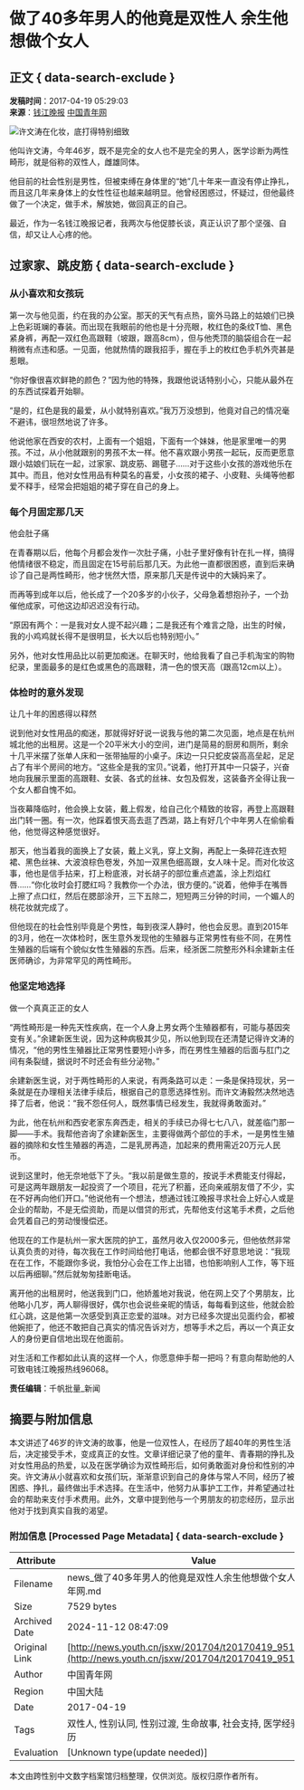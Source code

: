 # 做了40多年男人的他竟是双性人 余生他想做个女人

## 正文 { data-search-exclude }


**发稿时间**：2017-04-19 05:29:03  
**来源**：[钱江晚报](http://qjwb.zjol.com.cn/html/2017-04/19/content_3506042.htm?div=-1) [中国青年网](http://www.youth.cn)

![许文涛在化妆，底打得特别细致](./W020170419197433091151.jpg)

他叫许文涛，今年46岁，既不是完全的女人也不是完全的男人，医学诊断为两性畸形，就是俗称的双性人，雌雄同体。

他目前的社会性别是男性，但被束缚在身体里的“她”几十年来一直没有停止挣扎，而且这几年来身体上的女性性征也越来越明显。他曾经困惑过，怀疑过，但他最终做了一个决定，做手术，解放她，做回真正的自己。

最近，作为一名钱江晚报记者，我两次与他促膝长谈，真正认识了那个坚强、自信，却又让人心疼的他。

## 过家家、跳皮筋 { data-search-exclude }

### 从小喜欢和女孩玩

第一次与他见面，约在我的办公室。那天的天气有点热，窗外马路上的姑娘们已换上色彩斑斓的春装。而出现在我眼前的他也是十分亮眼，枚红色的条纹T恤、黑色紧身裤，再配一双红色高跟鞋（坡跟，跟高8cm），但与他秃顶的脑袋组合在一起稍微有点违和感。一见面，他就热情的跟我招手，握在手上的枚红色手机外壳甚是惹眼。

“你好像很喜欢鲜艳的颜色？”因为他的特殊，我跟他说话特别小心，只能从最外在的东西试探着开始聊。

“是的，红色是我的最爱，从小就特别喜欢。”我万万没想到，他竟对自己的情况毫不避讳，很坦然地说了许多。

他说他家在西安的农村，上面有一个姐姐，下面有一个妹妹，他是家里唯一的男孩。不过，从小他就跟别的男孩不太一样。他不喜欢跟小男孩一起玩，反而更愿意跟小姑娘们玩在一起，过家家、跳皮筋、踢毽子……对于这些小女孩的游戏他乐在其中。而且，他对女性用品有种莫名的喜爱，小女孩的裙子、小皮鞋、头绳等他都爱不释手，经常会把姐姐的裙子穿在自己的身上。

### 每个月固定那几天

他会肚子痛

在青春期以后，他每个月都会发作一次肚子痛，小肚子里好像有针在扎一样，搞得他情绪很不稳定，而且固定在15号前后那几天。为此他一直都很困惑，直到后来确诊了自己是两性畸形，他才恍然大悟，原来那几天是传说中的大姨妈来了。

而再等到成年以后，他长成了一个20多岁的小伙子，父母急着想抱孙子，一个劲催他成家，可他这边却迟迟没有行动。

“原因有两个：一是我对女人提不起兴趣；二是我还有个难言之隐，出生的时候，我的小鸡鸡就长得不是很明显，长大以后也特别短小。”

另外，他对女性用品比以前更加痴迷。在聊天时，他给我看了自己手机淘宝的购物纪录，里面最多的是红色或黑色的高跟鞋，清一色的恨天高（跟高12cm以上）。

### 体检时的意外发现

让几十年的困惑得以释然

说到他对女性用品的痴迷，那就得好好说一说我与他的第二次见面，地点是在杭州城北他的出租房。这是一个20平米大小的空间，进门是简易的厨房和厕所，剩余十几平米摆了张单人床和一张带抽屉的小桌子。床边一只只蛇皮袋高高垒起，足足占了有半个房间的地方。“这些全是我的宝贝。”说着，他打开其中一只袋子，兴奋地向我展示里面的高跟鞋、女装、各式的丝袜、女包及假发，这装备齐全得让我一个女人都自愧不如。

当夜幕降临时，他会换上女装，戴上假发，给自己化个精致的妆容，再登上高跟鞋出门转一圈。有一次，他踩着恨天高去逛了西湖，路上有好几个中年男人在偷偷看他，他觉得这种感觉很好。

那天，他当着我的面换上了女装，戴上义乳，穿上文胸，再配上一条碎花连衣短裙、黑色丝袜、大波浪棕色卷发，外加一双黑色细高跟，女人味十足。而对化妆这事，他也是信手拈来，打上粉底液，对长胡子的部位重点遮盖，涂上烈焰红唇……“你化妆时会打腮红吗？我教你一个办法，很方便的。”说着，他伸手在嘴唇上擦了点口红，然后在腮部涂开，三下五除二，短短两三分钟的时间，一个媚人的桃花妆就完成了。

但他现在的社会性别毕竟是个男性，每到夜深人静时，他也会反思。直到2015年的3月，他在一次体检时，医生意外发现他的生殖器与正常男性有些不同，在男性生殖器的后端有个貌似女性生殖器的东西。后来，经浙医二院整形外科余建新主任医师确诊，为非常罕见的两性畸形。

### 他坚定地选择

做一个真真正正的女人

“两性畸形是一种先天性疾病，在一个人身上男女两个生殖器都有，可能与基因突变有关。”余建新医生说，因为这种病极其少见，所以他到现在还清楚记得许文涛的情况，“他的男性生殖器比正常男性要短小许多，而在男性生殖器的后面与肛门之间有条裂缝，据说时不时还会有些分泌物。”

余建新医生说，对于两性畸形的人来说，有两条路可以走：一条是保持现状，另一条就是在办理相关法律手续后，根据自己的意愿选择性别。而许文涛毅然决然地选择了后者，他说：“我不怨任何人，既然事情已经发生，我就得勇敢面对。”

为此，他在杭州和西安老家东奔西走，相关的手续已办得七七八八，就差临门那一脚——手术。我帮他咨询了余建新医生，主要得做两个部位的手术，一是男性生殖器的摘除和女性生殖器的再造，二是乳房再造，加起来的费用需近20万元人民币。

说到这里时，他无奈地低下了头。“我以前是做生意的，按说手术费能支付得起，可是这两年跟朋友一起投资了一个项目，花光了积蓄，还向亲戚朋友借了不少，实在不好再向他们开口。”他说他有一个想法，想通过钱江晚报寻求社会上好心人或是企业的帮助，不是无偿资助，而是以借贷的形式，先帮他支付这笔手术费，之后他会凭着自己的劳动慢慢偿还。

他现在的工作是杭州一家大医院的护工，虽然月收入仅2000多元，但他依然非常认真负责的对待，每次我在工作时间给他打电话，他都会很不好意思地说：“我现在在工作，不能跟你多说，我怕分心会在工作上出错，也怕影响别人工作，等下班以后再细聊。”然后就匆匆挂断电话。

离开他的出租房时，他送我到门口，他娇羞地对我说，他在网上交了个男朋友，比他略小几岁，两人聊得很好，偶尔也会说些亲昵的情话，每每看到这些，他就会脸红心跳，这是他第一次感受到真正恋爱的滋味。对方已经多次提出见面约会，都被他婉拒了，他还不敢把自己真实的情况告诉对方，想等手术之后，再以一个真正女人的身份更自信地出现在他面前。

对生活和工作都如此认真的这样一个人，你愿意伸手帮一把吗？有意向帮助他的人可致电钱江晚报热线96068。

**责任编辑**：千帆批量_新闻  


## 摘要与附加信息

<!-- tcd_abstract -->
本文讲述了46岁的许文涛的故事，他是一位双性人，在经历了超40年的男性生活后，决定接受手术，变成真正的女性。文章详细记录了他的童年、青春期的挣扎及对女性用品的热爱，以及在医学确诊为双性畸形后，如何勇敢面对身份和性别的冲突。许文涛从小就喜欢和女孩们玩，渐渐意识到自己的身体与常人不同，经历了被困惑、挣扎，最终做出手术选择。在生活中，他努力从事护工工作，并希望通过社会的帮助来支付手术费用。此外，文章中提到他与一个男朋友的初恋经历，显示出他对于找到真实自我的渴望。
<!-- tcd_abstract_end -->

### 附加信息 [Processed Page Metadata] { data-search-exclude }

| Attribute       | Value                                  |
|-----------------|----------------------------------------|
| Filename        | news_做了40多年男人的他竟是双性人余生他想做个女人_-_中国青年网.md                             |
| Size            | 7529 bytes                           |
| Archived Date   | 2024-11-12 08:47:09                             |
| Original Link   | [http://news.youth.cn/jsxw/201704/t20170419_9517881.htm](http://news.youth.cn/jsxw/201704/t20170419_9517881.htm)                       |
| Author          | 中国青年网                               |
| Region          | 中国大陆                               |
| Date            | 2017-04-19                                 |
| Tags            | 双性人, 性别认同, 性别过渡, 生命故事, 社会支持, 医学经验, 个人经历                                 |
| Evaluation            | [Unknown type(update needed)]                                 |
<!-- tcd_table_end -->

本文由跨性别中文数字档案馆归档整理，仅供浏览。版权归原作者所有。
